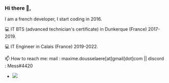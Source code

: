 ### Hi there 👋,

I am a french developer, I start coding in 2016.

💻 IT BTS (advanced technician's certificate) in Dunkerque (France) 2017-2019. 

💻 IT Engineer in Calais (France) 2019-2022. 

📫 How to reach me: mail : maxime.dousselaere[at]gmail[dot]com || discord : Mess#4420

-   ![](https://komarev.com/ghpvc/?username=maximedousselaere)

